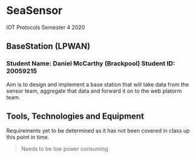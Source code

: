 # SeaSensor
IOT Protocols Semester 4 2020


## BaseStation (LPWAN)
### Student Name: Daniel McCarthy (Brackpool) Student ID: 20059215
Aim is to design and implement a base station that will take data from the sensor team, aggregate that data and forward it on to the web platorm team.

## Tools, Technologies and Equipment
Requirements yet to be determined as it has not been covered in class up this point in time.
> Needs to be low power consuming

